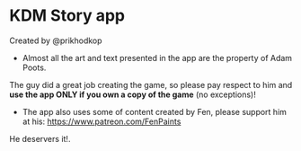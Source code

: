 # KDM Story app 

Created by @prikhodkop

* Almost all the art and text presented in the app are the property of Adam Poots. 

The guy did a great job creating the game, so please pay respect to him and <b>use the app ONLY if you own a copy of the game</b> (no exceptions)!

* The app also uses some of content created by Fen, please support him at his: https://www.patreon.com/FenPaints 

He deservers it!.

